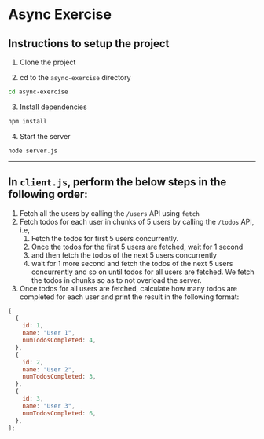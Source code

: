 # Async Exercise

## Instructions to setup the project

1. Clone the project

2. cd to the `async-exercise` directory

```sh
cd async-exercise
```

3. Install dependencies

```sh
npm install
```

4. Start the server

```
node server.js
```

---

## In `client.js`, perform the below steps in the following order:

1. Fetch all the users by calling the `/users` API using `fetch`
2. Fetch todos for each user in chunks of 5 users by calling the `/todos` API, i.e,
   1. Fetch the todos for first 5 users concurrently.
   2. Once the todos for the first 5 users are fetched, wait for 1 second
   3. and then fetch the todos of the next 5 users concurrently
   4. wait for 1 more second and fetch the todos of the next 5 users concurrently and so on until todos for all users are fetched. We fetch the todos in chunks so as to not overload the server.
3. Once todos for all users are fetched, calculate how many todos are completed for each user and print the result in the following format:

```js
[
  {
    id: 1,
    name: "User 1",
    numTodosCompleted: 4,
  },
  {
    id: 2,
    name: "User 2",
    numTodosCompleted: 3,
  },
  {
    id: 3,
    name: "User 3",
    numTodosCompleted: 6,
  },
];
```
